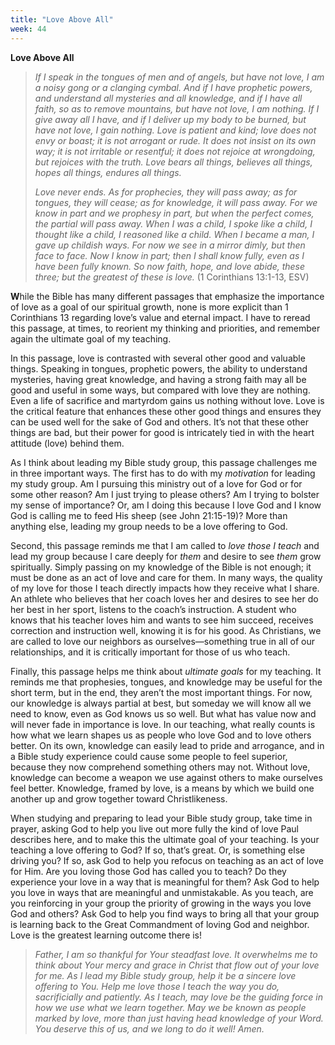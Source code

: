 ```yaml
---
title: "Love Above All"
week: 44
---
```


**Love Above All**

> *If I speak in the tongues of men and of angels, but have not love, I
> am a noisy gong or a clanging cymbal. And if I have prophetic powers,
> and understand all mysteries and all knowledge, and if I have all
> faith, so as to remove mountains, but have not love, I am nothing. If
> I give away all I have, and if I deliver up my body to be burned, but
> have not love, I gain nothing. Love is patient and kind; love does not
> envy or boast; it is not arrogant or rude. It does not insist on its
> own way; it is not irritable or resentful; it does not rejoice at
> wrongdoing, but rejoices with the truth. Love bears all things,
> believes all things, hopes all things, endures all things.*
>
> *Love never ends. As for prophecies, they will pass away; as for
> tongues, they will cease; as for knowledge, it will pass away. For we
> know in part and we prophesy in part, but when the perfect comes, the
> partial will pass away. When I was a child, I spoke like a child, I
> thought like a child, I reasoned like a child. When I became a man, I
> gave up childish ways. For now we see in a mirror dimly, but then face
> to face. Now I know in part; then I shall know fully, even as I have
> been fully known. So now faith, hope, and love abide, these three; but
> the greatest of these is love.* (1 Corinthians 13:1-13, ESV)

**W**hile the Bible has many different passages that emphasize the
importance of love as a goal of our spiritual growth, none is more
explicit than 1 Corinthians 13 regarding love’s value and eternal
impact. I have to reread this passage, at times, to reorient my thinking
and priorities, and remember again the ultimate goal of my teaching.

In this passage, love is contrasted with several other good and valuable
things. Speaking in tongues, prophetic powers, the ability to understand
mysteries, having great knowledge, and having a strong faith may all be
good and useful in some ways, but compared with love they are nothing.
Even a life of sacrifice and martyrdom gains us nothing without love.
Love is the critical feature that enhances these other good things and
ensures they can be used well for the sake of God and others. It’s not
that these other things are bad, but their power for good is intricately
tied in with the heart attitude (love) behind them.

As I think about leading my Bible study group, this passage challenges
me in three important ways. The first has to do with my *motivation* for
leading my study group. Am I pursuing this ministry out of a love for
God or for some other reason? Am I just trying to please others? Am I
trying to bolster my sense of importance? Or, am I doing this because I
love God and I know God is calling me to feed His sheep (see John
21:15-19)? More than anything else, leading my group needs to be a love
offering to God.

Second, this passage reminds me that I am called to *love those I teach*
and lead my group because I care deeply for *them* and desire to see
*them* grow spiritually. Simply passing on my knowledge of the Bible is
not enough; it must be done as an act of love and care for them. In many
ways, the quality of my love for those I teach directly impacts how they
receive what I share. An athlete who believes that her coach loves her
and desires to see her do her best in her sport, listens to the coach’s
instruction. A student who knows that his teacher loves him and wants to
see him succeed, receives correction and instruction well, knowing it is
for his good. As Christians, we are called to love our neighbors as
ourselves—something true in all of our relationships, and it is
critically important for those of us who teach.

Finally, this passage helps me think about *ultimate goals* for my
teaching. It reminds me that prophesies, tongues, and knowledge may be
useful for the short term, but in the end, they aren’t the most
important things. For now, our knowledge is always partial at best, but
someday we will know all we need to know, even as God knows us so well.
But what has value now and will never fade in importance is love. In our
teaching, what really counts is how what we learn shapes us as people
who love God and to love others better. On its own, knowledge can easily
lead to pride and arrogance, and in a Bible study experience could cause
some people to feel superior, because they now comprehend something
others may not. Without love, knowledge can become a weapon we use
against others to make ourselves feel better. Knowledge, framed by love,
is a means by which we build one another up and grow together toward
Christlikeness.

When studying and preparing to lead your Bible study group, take time in
prayer, asking God to help you live out more fully the kind of love Paul
describes here, and to make this the ultimate goal of your teaching. Is
your teaching a love offering to God? If so, that’s great. Or, is
something else driving you? If so, ask God to help you refocus on
teaching as an act of love for Him. Are you loving those God has called
you to teach? Do they experience your love in a way that is meaningful
for them? Ask God to help you love in ways that are meaningful and
unmistakable. As you teach, are you reinforcing in your group the
priority of growing in the ways you love God and others? Ask God to help
you find ways to bring all that your group is learning back to the Great
Commandment of loving God and neighbor. Love is the greatest learning
outcome there is!

> *Father, I am so thankful for Your steadfast love. It overwhelms me to
> think about Your mercy and grace in Christ that flow out of your love
> for me. As I lead my Bible study group, help it be a sincere love
> offering to You. Help me love those I teach the way you do,
> sacrificially and patiently. As I teach, may love be the guiding force
> in how we use what we learn together. May we be known as people marked
> by love, more than just having head knowledge of your Word. You
> deserve this of us, and we long to do it well! Amen.*
